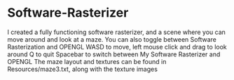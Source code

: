 # Software-Rasterizer
I created a fully functioning software rasterizer, and a scene where you can move around and look at a maze. You can also toggle between Software Rasterization and OPENGL
WASD to move, left mouse click and drag to look around
Q to quit
Spacebar to switch between My Software Rasterizer and OPENGL
The maze layout and textures can be found in Resources/maze3.txt, along with the texture images
